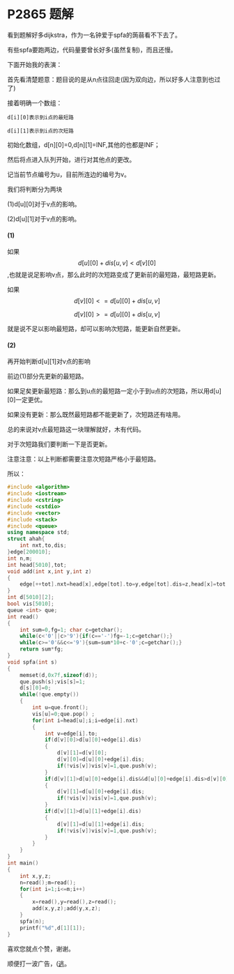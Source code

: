 # P2865 题解

看到题解好多dijkstra，作为一名钟爱于spfa的蒟蒻看不下去了。

有些spfa要跑两边，代码量要曾长好多(虽然复制)，而且还慢。

下面开始我的表演：

首先看清楚题意：题目说的是从n点往回走(因为双向边，所以好多人注意到也过了)

接着明确一个数组：
	
    d[i][0]表示到i点的最短路
    
    d[i][1]表示到i点的次短路
    
初始化数组，d[n][0]=0,d[n][1]=INF,其他的也都是INF；

然后将点进入队列开始，进行对其他点的更改。

记当前节点编号为u，目前所连边的编号为v。

我们将判断分为两块

(1)d[u][0]对于v点的影响。

(2)d[u][1]对于v点的影响。

####	(1)

如果$$d[u][0]+dis[u,v]<d[v][0]$$,也就是说足影响v点，那么此时的次短路变成了更新前的最短路，最短路更新。


如果
$$d[v][0]<=d[u][0]+dis[u,v]$$

$$d[v][0]>=d[u][0]+dis[u,v]$$

就是说不足以影响最短路，却可以影响次短路，能更新自然更新。

####	(2)

再开始判断d[u][1]对v点的影响

前边(1)部分先更新的最短路。

如果足矣更新最短路：那么到u点的最短路一定小于到u点的次短路，所以用d[u][0]一定更优。

如果没有更新：那么既然最短路都不能更新了，次短路还有啥用。

总的来说对v点最短路这一块理解就好，木有代码。

对于次短路我们要判断一下是否更新。

注意注意：以上判断都需要注意次短路严格小于最短路。

所以：

```cpp
#include <algorithm>
#include <iostream>
#include <cstring>
#include <cstdio>
#include <vector>
#include <stack>
#include <queue> 
using namespace std;
struct ahah{
	int nxt,to,dis;
}edge[200010];
int n,m;
int head[5010],tot;
void add(int x,int y,int z)
{
	edge[++tot].nxt=head[x],edge[tot].to=y,edge[tot].dis=z,head[x]=tot;
}
int d[5010][2];
bool vis[5010];
queue <int> que;
int read()
{
	int sum=0,fg=1; char c=getchar();
	while(c<'0'||c>'9'){if(c=='-')fg=-1;c=getchar();}
	while(c>='0'&&c<='9'){sum=sum*10+c-'0';c=getchar();}
	return sum*fg;
}
void spfa(int s)
{
	memset(d,0x7f,sizeof(d));
	que.push(s);vis[s]=1;
	d[s][0]=0;
	while(!que.empty())
	{
		int u=que.front();
		vis[u]=0;que.pop() ;
		for(int i=head[u];i;i=edge[i].nxt)
		{
			int v=edge[i].to;
			if(d[v][0]>d[u][0]+edge[i].dis)
			{
				d[v][1]=d[v][0];
				d[v][0]=d[u][0]+edge[i].dis;
				if(!vis[v])vis[v]=1,que.push(v);
			}
			if(d[v][1]>d[u][0]+edge[i].dis&&d[u][0]+edge[i].dis>d[v][0])
			{
				d[v][1]=d[u][0]+edge[i].dis;
				if(!vis[v])vis[v]=1,que.push(v);
			}
			if(d[v][1]>d[u][1]+edge[i].dis)
			{
				d[v][1]=d[u][1]+edge[i].dis;
				if(!vis[v])vis[v]=1,que.push(v);
			}
		}
	} 
}
int main()
{
	int x,y,z;
	n=read();m=read();
	for(int i=1;i<=m;i++)
	{
		x=read(),y=read(),z=read();
		add(x,y,z);add(y,x,z);
	}
	spfa(n);
	printf("%d",d[1][1]);
}
```

喜欢您就点个赞，谢谢。

顺便打一波广告，([逃](https://www.cnblogs.com/rmy020718/p/9492307.html)。